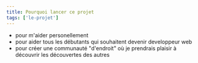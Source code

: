 ```yaml
---
title: Pourquoi lancer ce projet
tags: ['le-projet']
---
```


- pour m'aider personellement
- pour aider tous les débutants qui souhaitent devenir developpeur web
- pour créer une communauté "d'endroit" où je prendrais plaisir à découvrir les découvertes des autres